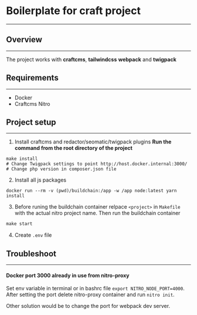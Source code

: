 # Boilerplate for craft project
---

## Overview
---
The project works with **craftcms**, **tailwindcss** **webpack** and **twigpack**

## Requirements
---
- Docker
- Craftcms Nitro

## Project setup
---
1. Install craftcms and redactor/seomatic/twigpack plugins
**Run the command from the root directory of the project**
```docker
make install
# Change Twigpack settings to point http://host.docker.internal:3000/
# Change php version in composer.json file
```
2. Install all js packages
```docker
docker run --rm -v (pwd)/buildchain:/app -w /app node:latest yarn install
```
3. Before runing the buildchain container relpace `<project>` in `Makefile` with the actual nitro project name. Then run the buildchain container
```makefile
make start
```
4. Create `.env` file

## Troubleshoot
---
#### Docker port 3000 already in use from nitro-proxy
Set env variable in terminal or in bashrc file `export NITRO_NODE_PORT=4000`.
After setting the port delete nitro-proxy container and run `nitro init`.

Other solution would be to change the port for webpack dev server.
